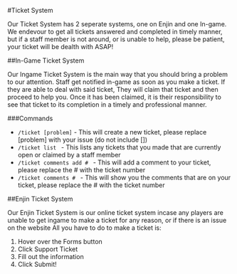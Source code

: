 #Ticket System

Our Ticket System has 2 seperate systems, one on Enjin and one In-game.
We endevour to get all tickets answered and completed in timely manner, but if a staff member is not around, or is unable to help, please be patient, your ticket will be dealth with ASAP!

##In-Game Ticket System

Our Ingame Ticket System is the main way that you should bring a problem to our attention. 
Staff get notified in-game as soon as you make a ticket. If they are able to deal with said ticket, 
They will claim that ticket and then proceed to help you. Once it has been claimed, it is their
responsibility to see that ticket to its completion in a timely and professional manner.

###Commands

* ``/ticket [problem]`` - This will create a new ticket, please replace [problem] with your issue (do not include [])
* ``/ticket list `` - This lists any tickets that you made that are currently open or claimed by a staff member
* ``/ticket comments add # `` - This will add a comment to your ticket, please replace the # with the ticket number
* ``/ticket comments # `` - This will show you the comments that are on your ticket, please replace the # with the ticket number

##Enjin Ticket System

Our Enjin Ticket System is our online ticket system incase any players are unable to get ingame to make a ticket for any reason, or if there is an issue on the website
All you have to do to make a ticket is:
1. Hover over the Forms button
2. Click Support Ticket
3. Fill out the information
4. Click Submit!
